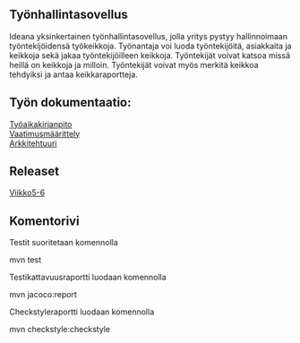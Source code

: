 ## Työnhallintasovellus

Ideana yksinkertainen työnhallintasovellus, jolla yritys pystyy hallinnoimaan työntekijöidensä työkeikkoja. Työnantaja voi luoda työntekijöitä, asiakkaita ja keikkoja sekä jakaa työntekijöilleen keikkoja. Työntekijät voivat katsoa missä heillä on keikkoja ja milloin. Työntekijät voivat myös merkitä keikkoa tehdyiksi ja antaa keikkaraportteja. 

## Työn dokumentaatio:     
[Työaikakirjanpito](https://github.com/RoniNiklas/ot-harjoitustyo/blob/master/dokumentaatio/tyoaikakirjanpito.MD)      
[Vaatimusmäärittely](https://github.com/RoniNiklas/ot-harjoitustyo/blob/master/dokumentaatio/vaatimusmaarittely.MD)    
[Arkkitehtuuri](https://github.com/RoniNiklas/ot-harjoitustyo/blob/master/dokumentaatio/arkkitehtuuri.md)

## Releaset
[Viikko5-6](https://github.com/RoniNiklas/ot-harjoitustyo/releases/tag/Viikko5)

## Komentorivi

Testit suoritetaan komennolla

mvn test

Testikattavuusraportti luodaan komennolla

mvn jacoco:report

Checkstyleraportti luodaan komennolla

mvn checkstyle:checkstyle
